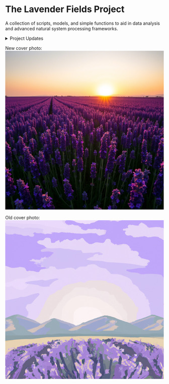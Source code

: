 # The Lavender Fields Project
A collection of scripts, models, and simple functions to aid in data analysis and advanced natural system processing frameworks.  

<details>

<summary>Project Updates</summary>

### Update 3.1.25  

Orchestrating subagent frameworks can be done easily with Claude now, [this script](scripts/Claude_subagent_framework.py) is an example of this implementation.  

### Update 2.22.25 -

Advanced LLM Agent Conversations [released](../scripts/LLM-AgentConversations-TinyTroupe.py)  

### Update 2.18.25 -   

AI Pilot Script [now available](../scripts/AI_pilot.py). Using recursive learning, this experimental script trains a model to pilot a vehicle and a avoid obstacles using recursive learning. 

</details>

New cover photo:  
![new ai photo of lavender fields](../img/lavenderfields_new.png)  


Old cover photo:  
![ai photo of lavender fields](../img/lavenderfields.png)  
